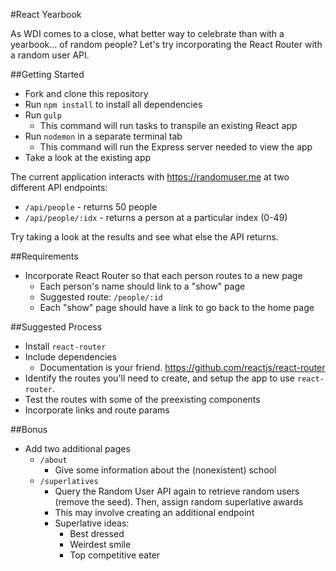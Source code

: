 #React Yearbook

As WDI comes to a close, what better way to celebrate than with a yearbook... of random people? Let's try incorporating the React Router with a random user API.

##Getting Started

* Fork and clone this repository
* Run `npm install` to install all dependencies
* Run `gulp`
  * This command will run tasks to transpile an existing React app
* Run `nodemon` in a separate terminal tab
  * This command will run the Express server needed to view the app
* Take a look at the existing app

The current application interacts with https://randomuser.me at two different API endpoints:

* `/api/people` - returns 50 people
* `/api/people/:idx` - returns a person at a particular index (0-49)

Try taking a look at the results and see what else the API returns.

##Requirements

* Incorporate React Router so that each person routes to a new page
  * Each person's name should link to a "show" page
  * Suggested route: `/people/:id`
  * Each "show" page should have a link to go back to the home page

##Suggested Process

* Install `react-router`
* Include dependencies
  * Documentation is your friend. https://github.com/reactjs/react-router
* Identify the routes you'll need to create, and setup the app to use `react-router`.
* Test the routes with some of the preexisting components
* Incorporate links and route params

##Bonus

* Add two additional pages
  * `/about`
    * Give some information about the (nonexistent) school
  * `/superlatives`
    * Query the Random User API again to retrieve random users (remove the seed). Then, assign random superlative awards
    * This may involve creating an additional endpoint
    * Superlative ideas:
      * Best dressed
      * Weirdest smile
      * Top competitive eater
